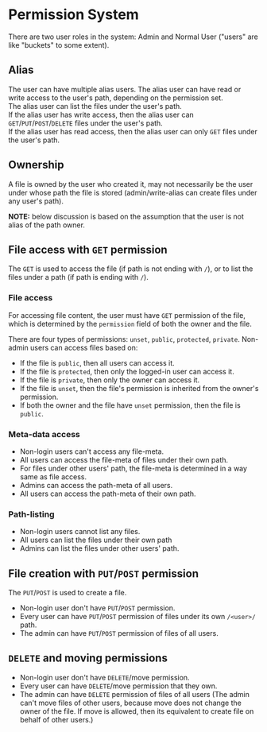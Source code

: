 
# Permission System
There are two user roles in the system: Admin and Normal User ("users" are like "buckets" to some extent).  

## Alias
The user can have multiple alias users. The alias user can have read or write access to the user's path, depending on the permission set.  
The alias user can list the files under the user's path.  
If the alias user has write access, then the alias user can `GET`/`PUT`/`POST`/`DELETE` files under the user's path.  
If the alias user has read access, then the alias user can only `GET` files under the user's path.  

## Ownership
A file is owned by the user who created it, may not necessarily be the user under whose path the file is stored (admin/write-alias can create files under any user's path).

**NOTE:** below discussion is based on the assumption that the user is not alias of the path owner.

## File access with `GET` permission
The `GET` is used to access the file (if path is not ending with `/`), or to list the files under a path (if path is ending with `/`).  

### File access
For accessing file content, the user must have `GET` permission of the file, which is determined by the `permission` field of both the owner and the file.   

There are four types of permissions: `unset`, `public`, `protected`, `private`.
Non-admin users can access files based on:   

- If the file is `public`, then all users can access it.
- If the file is `protected`, then only the logged-in user can access it.  
- If the file is `private`, then only the owner can access it.
- If the file is `unset`, then the file's permission is inherited from the owner's permission.
- If both the owner and the file have `unset` permission, then the file is `public`.

### Meta-data access
- Non-login users can't access any file-meta.
- All users can access the file-meta of files under their own path.
- For files under other users' path, the file-meta is determined in a way same as file access.
- Admins can access the path-meta of all users.
- All users can access the path-meta of their own path.

### Path-listing
- Non-login users cannot list any files.
- All users can list the files under their own path 
- Admins can list the files under other users' path. 

## File creation with `PUT`/`POST` permission
The `PUT`/`POST` is used to create a file. 
- Non-login user don't have `PUT`/`POST` permission.  
- Every user can have `PUT`/`POST` permission of files under its own `/<user>/` path.  
- The admin can have `PUT`/`POST` permission of files of all users.

## `DELETE` and moving permissions
- Non-login user don't have `DELETE`/move permission.
- Every user can have `DELETE`/move permission that they own.
- The admin can have `DELETE` permission of files of all users
(The admin can't move files of other users, because move does not change the owner of the file. 
If move is allowed, then its equivalent to create file on behalf of other users.)